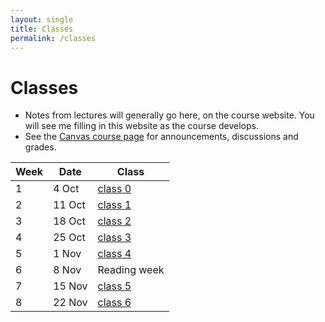 ```yaml
---
layout: single
title: Classes
permalink: /classes
---
```


# Classes

* Notes from lectures will generally go here, on the course
  website. You will see me filling in this website as the course
  develops.
* See the [Canvas course
  page](https://canvas.bham.ac.uk/courses/40740) for
  announcements, discussions and grades.

| Week | Date       | Class                        |
| ---- | ---------- | ---------------------------- |
| 1    |  4 Oct     | [class 0](classes/class_0)   |
| 2    |  11 Oct    | [class 1](classes/class_1)   |
| 3    |  18 Oct    | [class 2](classes/class_2)   |
| 4    |  25 Oct    | [class 3](classes/class_3)   |
| 5    |  1 Nov     | [class 4](classes/class_4)   |
| 6    |  8 Nov     | Reading week                 |
| 7    |  15 Nov    | [class 5](classes/class_5)   |
| 8    |  22 Nov    | [class 6](classes/class_6)   |
